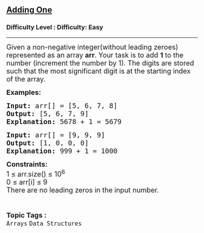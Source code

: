 <h2><a href="https://www.geeksforgeeks.org/problems/adding-one2529/1?itm_source=geeksforgeeks&itm_medium=article&itm_campaign=practice_card">Adding One</a></h2><h3>Difficulty Level : Difficulty: Easy</h3><hr><div class="problems_problem_content__Xm_eO"><p><span style="font-size: 18px;">Given a non-negative integer(without leading zeroes) represented as an array <strong>arr</strong>. Your task is to add <strong>1</strong> to the number (increment the number by 1). The digits are stored such that the most significant digit is at the starting index of the array.</span></p>
<p><span style="font-size: 18px;"><strong>Examples:</strong></span></p>
<pre><span style="font-size: 18px;"><strong>Input: </strong>arr[] = [5, 6, 7, 8]
<strong>Output:</strong> [5, 6, 7, 9]
<strong>Explanation:</strong> 5678 + 1 = 5679</span></pre>
<pre><span style="font-size: 18px;"><strong>Input: </strong>arr[] = [9, 9, 9]
<strong>Output:</strong> [1, 0, 0, 0]
<strong>Explanation:</strong>&nbsp;999 + 1 = 1000
</span></pre>
<p><span style="font-size: 18px;"><strong>Constraints:</strong><br>1 ≤ arr.size() ≤ 10<sup>6</sup><br>0 ≤ arr[i] ≤ 9<br>There are no leading zeros in the input number.&nbsp;</span></p></div><br><p><span style=font-size:18px><strong>Topic Tags : </strong><br><code>Arrays</code>&nbsp;<code>Data Structures</code>&nbsp;